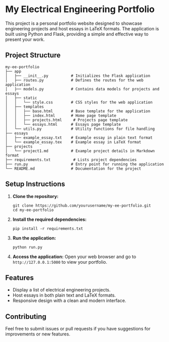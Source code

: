 # My Electrical Engineering Portfolio

This project is a personal portfolio website designed to showcase engineering projects and host essays in LaTeX formats. The application is built using Python and Flask, providing a simple and effective way to present your work.

## Project Structure

```
my-ee-portfolio
├── app
│   ├── __init__.py          # Initializes the Flask application
│   ├── routes.py            # Defines the routes for the web application
│   ├── models.py            # Contains data models for projects and essays
│   ├── static
│   │   └── style.css        # CSS styles for the web application
│   ├── templates
│   │   ├── base.html        # Base template for the application
│   │   ├── index.html       # Home page template
│   │   ├── projects.html     # Projects page template
│   │   └── essays.html      # Essays page template
│   └── utils.py             # Utility functions for file handling
├── essays
│   ├── example_essay.txt    # Example essay in plain text format
│   └── example_essay.tex    # Example essay in LaTeX format
├── projects
│   └── project1.md          # Example project details in Markdown format
├── requirements.txt          # Lists project dependencies
├── run.py                   # Entry point for running the application
└── README.md                # Documentation for the project
```

## Setup Instructions

1. **Clone the repository:**

   ```
   git clone https://github.com/yourusername/my-ee-portfolio.git
   cd my-ee-portfolio
   ```

2. **Install the required dependencies:**

   ```
   pip install -r requirements.txt
   ```

3. **Run the application:**

   ```
   python run.py
   ```

4. **Access the application:**
   Open your web browser and go to `http://127.0.0.1:5000` to view your portfolio.

## Features

- Display a list of electrical engineering projects.
- Host essays in both plain text and LaTeX formats.
- Responsive design with a clean and modern interface.

## Contributing

Feel free to submit issues or pull requests if you have suggestions for improvements or new features.

